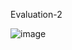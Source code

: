 Evaluation-2 

![image](https://github.com/satyamkumar420/Evaluation-2/assets/98641231/bbf07095-8859-4cbb-bc77-04a8b80edca8)
